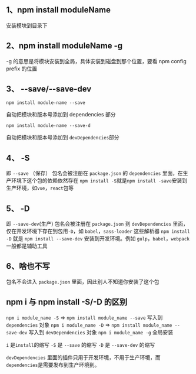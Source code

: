 ## 1、npm install moduleName

安装模块到目录下

## 2、npm install moduleName -g

-g 的意思是将模块安装到全局，具体安装到磁盘到那个位置，要看 npm config prefix 的位置

## 3、 --save/--save-dev

```
npm install module-name --save
```

自动把模块和版本号添加到 dependencies 部分

```
npm install module-name --save-d
```

自动把模块和版本号添加到 `devDependencies`部分

## 4、 -S

即 `--save` （保存）
包名会被注册在 `package.json` 的 `dependencies` 里面，在生产环境下这个包的依赖依然存在
`npm install -S`就是`npm install -save`安装到生产环境，如`vue`，`react`包等

## 5、 -D

即 `--save-dev`(生产)
包名会被注册在 `package.json` 到 `devDependencies` 里面，仅在开发环境下存在到包用`-D`，如 `babel`，`sass-loader` 这些解析器
`npm install -D` 就是 `npm install --save-dev` 安装到开发环境。例如 `gulp`，`babel`，`webpack` 一般都是辅助工具

## 6、啥也不写

包名不会进入 `package.json` 里面，因此别人不知道你安装了这个包

## npm i 与 npm install -S/-D 的区别

`npm i module_name -S` => `npm install module_name --save` 写入到 `dependencies` 对象
`npm i module_name -D` => `npm install module_name --save-dev` 写入到 `devDependencies` 对象
`npm i module_name -g` 全局安装

`i` 是`install`的缩写
`-S` 是 `--save` 的缩写
`-D` 是 `--save-dev` 的缩写

`devDependencies` 里面的插件只用于开发环境，不用于生产环境，而 `dependencies`是需要发布到生产环境到。
